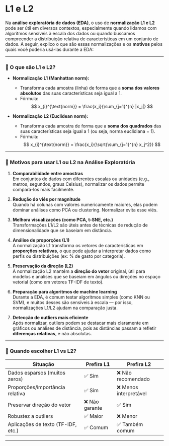 # L1 e L2 

Na **análise exploratória de dados (EDA)**, o uso de **normalização L1 e L2** pode ser útil em diversos contextos, especialmente quando lidamos com algoritmos sensíveis à escala dos dados ou quando buscamos compreender a distribuição relativa de características em um conjunto de dados. A seguir, explico o que são essas normalizações e os **motivos** pelos quais você poderia usá-las durante a EDA:

---

### 🔧 O que são L1 e L2?

- **Normalização L1 (Manhattan norm):**
  - Transforma cada amostra (linha) de forma que a **soma dos valores absolutos** das suas características seja igual a 1.
  - Fórmula:  
$$
x_{i}^{\text{norm}} = \frac{x_i}{\sum_{j=1}^{n} |x_j|}
$$

- **Normalização L2 (Euclidean norm):**
  - Transforma cada amostra de forma que a **soma dos quadrados** das suas características seja igual a 1 (ou seja, norma euclidiana = 1).
  - Fórmula:  
$$
x_{i}^{\text{norm}} = \frac{x_i}{\sqrt{\sum_{j=1}^{n} x_j^2}}
$$

---

### 🎯 Motivos para usar L1 ou L2 na Análise Exploratória

1. **Comparabilidade entre amostras**  
   Em conjuntos de dados com diferentes escalas ou unidades (e.g., metros, segundos, graus Celsius), normalizar os dados permite compará-los mais facilmente.

2. **Redução do viés por magnitude**  
   Quando há colunas com valores numericamente maiores, elas podem dominar análises como PCA ou clustering. Normalizar evita esse viés.

3. **Melhora visualizações (como PCA, t-SNE, etc.)**  
   Transformações L1/L2 são úteis antes de técnicas de redução de dimensionalidade que se baseiam em distância.

4. **Análise de proporções (L1)**  
   A normalização L1 transforma os vetores de características em **proporções relativas**, o que pode ajudar a interpretar dados como perfis ou distribuições (ex: % de gasto por categoria).

5. **Preservação da direção (L2)**  
   A normalização L2 mantém a **direção do vetor** original, útil para modelos e análises que se baseiam em ângulos ou direções no espaço vetorial (como em vetores TF-IDF de texto).

6. **Preparação para algoritmos de machine learning**  
   Durante a EDA, é comum testar algoritmos simples (como KNN ou SVM), e muitos desses são sensíveis à escala — por isso, normalizações L1/L2 ajudam na comparação justa.

7. **Detecção de outliers mais eficiente**  
   Após normalizar, outliers podem se destacar mais claramente em gráficos ou análises de distância, pois as distâncias passam a refletir **diferenças relativas**, e não absolutas.

---

### 🧠 Quando escolher L1 vs L2?

| Situação | Prefira L1 | Prefira L2 |
|---------|------------|------------|
| Dados esparsos (muitos zeros) | ✅ Sim | ❌ Não recomendado |
| Proporções/importância relativa | ✅ Sim | ❌ Menos interpretável |
| Preservar direção do vetor | ❌ Não garante | ✅ Sim |
| Robustez a outliers | ✅ Maior | ❌ Menor |
| Aplicações de texto (TF-IDF, etc.) | ✅ Comum | ✅ Também comum |

---

